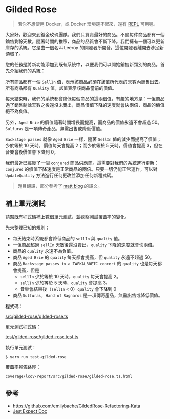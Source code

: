 # Gilded Rose

> 若你不想使用 Docker，或 Docker 環境跑不起來，還有 [REPL](https://repl.it/@yaosiang/GlidedRose) 可用喔。

大家好，歡迎來到鍍金玫瑰團隊。我們只買賣最好的商品。不過每件商品都有一個銷售剩餘天數。隨著時間的推移，商品的品質會不斷下降。我們擁有一個可以更新庫存的系統。它是由一個名叫 Leeroy 的開發者所開發，這位開發者離開去涉足新領域了。

您的任務是將新功能添加到既有系統中，以便我們可以開始銷售新類別的商品。首先介紹我們的系統：

所有商品都有一個 `SellIn` 值，表示該商品必須在該值所代表的天數內銷售出去。所有商品都有 `Quality` 值，該值表示該商品當前的價值。

每天結束時，我們的系統都會降低每個商品的這兩個值，有趣的地方是：一但商品過了銷售剩餘天數之後還沒未賣出，商品價值下降的速度就會快兩倍，商品的價值絕不為負值。

另外，`Aged Brie` 的價值隨著時間增長而提高，而商品的價值永遠不會超過 50。`Sulfuras` 是一項傳奇產品，無需出售或降低價值。

`Backstage passes` 就像 `Aged Brie` 一樣，隨著 `SellIn` 值的減少而提高了價值；少於等於 10 天時，價值每天會提高 2；而少於等於 5 天時，價值會提高 3，但在音樂會後價值會下降到 0。

我們最近已經簽了一個 `conjured` 商品供應商。這需要對我們的系統進行更新：`conjured` 的價值下降速度是正常商品的兩倍。只要一切仍能正常運作，可以對 `UpdateQuality` 方法進行任何更改並添加任何新程式碼。

> 題目翻譯，部分參考了 [matt blog](https://mattlee-blog.com/2020/04/05/2020/gildedrose-factoring-kata/) 的譯文。

## 補上單元測試

請幫既有程式碼補上數個單元測試，並觀察測試覆蓋率的變化。

先來整理已知的規則：

 - 每天結束時系統都會降低商品的 `sellIn` 與 `quality` 值。
 - 一但商品超過 `sellIn` 天數後還沒賣出，`quality` 下降的速度就會快兩倍。
 - 商品的 `quality` 永遠不為負值。
 - 商品 `Aged Brie` 的 `quality` 每天都會提高，但 `quality` 永遠不超過 50。
 - 商品 `Backstage passes to a TAFKAL80ETC concert` 的 `quality` 也是每天都會提高，但是
   - `sellIn` 少於等於 10 天時，`quality` 每天會提高 2。
   - `sellIn` 少於等於 5 天時，`quality` 會提高 3。
   - 音樂會結束後（`sellIn` < 0）`quality` 會下降到 0
 - 商品 `Sulfuras, Hand of Ragnaros` 是一項傳奇產品，無需出售或降低價值。

程式碼：

[src/gilded-rose/gilded-rose.ts](gilded-rose.ts)

單元測試程式碼：

[test/gilded-rose/gilded-rose.test.ts](../../test/gilded-rose/gilded-rose.test.ts)

執行單元測試：

```console
$ yarn run test-gilded-rose
```

覆蓋率報告路徑：

```
coverage/lcov-report/src/gilded-rose/gilded-rose.ts.html
```

## 參考

- https://github.com/emilybache/GildedRose-Refactoring-Kata
- [Jest Expect Doc](https://jestjs.io/docs/en/expect)
